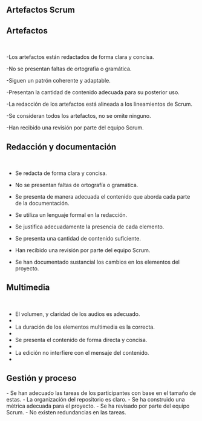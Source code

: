 ## Artefactos Scrum
<!--stackedit_data:
eyJoaXN0b3J5IjpbLTU3ODU1MjkwMF19
-->
<h2>Artefactos</h2>

<br>

-Los artefactos están redactados de forma clara y concisa.

-No se presentan faltas de ortografía o gramática.

-Siguen un patrón coherente y adaptable.

-Presentan la cantidad de contenido adecuada para su posterior uso.

-La redacción de los artefactos está alineada a los lineamientos de Scrum. 

-Se consideran todos los artefactos, no se omite ninguno.

-Han recibido una revisión por parte del equipo Scrum.

<h2>Redacción y documentación</h2>

<br>

- Se redacta de forma clara y concisa.
  
- No se presentan faltas de ortografía o gramática.
  
- Se presenta de manera adecuada el contenido que aborda cada parte de la documentación.
  
- Se utiliza un lenguaje formal en la redacción.
  
- Se justifica adecuadamente la presencia de cada elemento.
  
- Se presenta una cantidad de contenido suficiente.
  
- Han recibido una revisión por parte del equipo Scrum.
  
- Se han documentado sustancial los cambios en los elementos del proyecto.

<h2>Multimedia</h2>

<br>

- El volumen, y claridad de los audios es adecuado.
- 
- La duración de los elementos multimedia es la correcta.
- 
- Se presenta el contenido de forma directa y concisa.
- 
- La edición no interfiere con el mensaje del contenido.
- 

<h2>Gestión y proceso</h2>
- Se han adecuado las tareas de los participantes con base en el tamaño de estas.
- La organización del repositorio es claro.
- Se ha construido una métrica adecuada para el proyecto.
- Se ha revisado por parte del equipo Scrum.
- No existen redundancias en las tareas.
